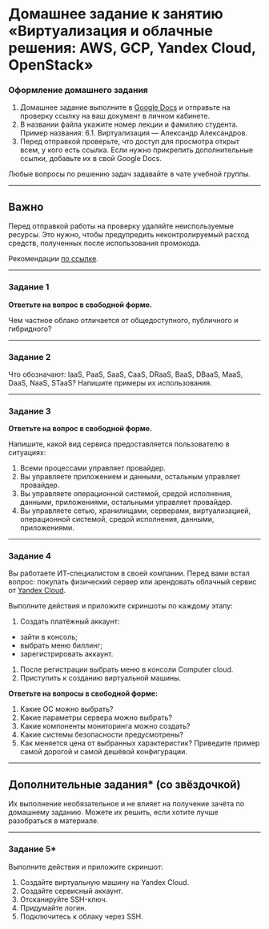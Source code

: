 # Домашнее задание к занятию «Виртуализация и облачные решения: AWS, GCP, Yandex Cloud, OpenStack»


### Оформление домашнего задания

1. Домашнее задание выполните в [Google Docs](https://docs.google.com/) и отправьте на проверку ссылку на ваш документ в личном кабинете.  
1. В названии файла укажите номер лекции и фамилию студента. Пример названия: 6.1. Виртуализация — Александр Александров.
1. Перед отправкой проверьте, что доступ для просмотра открыт всем, у кого есть ссылка. Если нужно прикрепить дополнительные ссылки, добавьте их в свой Google Docs.

Любые вопросы по решению задач задавайте в чате учебной группы.

---

## Важно

Перед отправкой работы на проверку удаляйте неиспользуемые ресурсы.
Это нужно, чтобы предупредить неконтролируемый расход средств, полученных после использования промокода.

Рекомендации [по ссылке](https://github.com/netology-code/sdvps-homeworks/tree/main/recommend).

---

### Задание 1
 
**Ответьте на вопрос в свободной форме.**

Чем частное облако отличается от общедоступного, публичного и гибридного?
 
---

### Задание 2 


Что обозначают: IaaS, PaaS, SaaS, CaaS, DRaaS, BaaS, DBaaS, MaaS, DaaS, NaaS, STaaS? Напишите примеры их использования.
 
---

### Задание 3 
 
**Ответьте на вопрос в свободной форме.**

Напишите, какой вид сервиса предоставляется пользователю в ситуациях:
 
1. Всеми процессами управляет провайдер.
1. Вы управляете приложением и данными, остальным управляет провайдер. 
1. Вы управляете операционной системой, средой исполнения, данными, приложениями, остальными управляет провайдер.
1. Вы управляете сетью, хранилищами, серверами, виртуализацией, операционной системой, средой исполнения, данными, приложениями.
 
---
 
### Задание 4 
 
 
Вы работаете ИТ-специалистом в своей компании. Перед вами встал вопрос: покупать физический сервер или арендовать облачный сервис от [Yandex Cloud](https://cloud.yandex.ru).
 
Выполните действия и приложите скриншоты по каждому этапу:

1. Создать платёжный аккаунт:
  - зайти в консоль;
  - выбрать меню биллинг; 
  - зарегистрировать аккаунт.
1. После регистрации выбрать меню в консоли Computer cloud. 
1. Приступить к созданию виртуальной машины. 
 
**Ответьте на вопросы в свободной форме:**
 
1. Какие ОС можно выбрать?
1. Какие параметры сервера можно выбрать?
1. Какие компоненты мониторинга можно создать?
1. Какие системы безопасности предусмотрены?
1. Как меняется цена от выбранных характеристик? Приведите пример самой дорогой и самой дешёвой конфигурации. 

---

## Дополнительные задания* (со звёздочкой)

Их выполнение необязательное и не влияет на получение зачёта по домашнему заданию. Можете их решить, если хотите лучше разобраться в материале.
 
---

### Задание 5* 

Выполните действия и приложите скриншот:

1. Создайте виртуальную машину на Yandex Cloud.
1. Создайте сервисный аккаунт.
1. Отсканируйте SSH-ключ.
1. Придумайте логин.
1. Подключитесь к облаку через SSH. 
 

